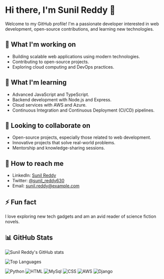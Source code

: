 # Hi there, I'm Sunil Reddy 👋

Welcome to my GitHub profile! I'm a passionate developer interested in web development, open-source contributions, and learning new technologies.

## 🔭 What I'm working on

- Building scalable web applications using modern technologies.
- Contributing to open-source projects.
- Exploring cloud computing and DevOps practices.

## 🌱 What I'm learning

- Advanced JavaScript and TypeScript.
- Backend development with Node.js and Express.
- Cloud services with AWS and Azure.
- Continuous Integration and Continuous Deployment (CI/CD) pipelines.

## 👯 Looking to collaborate on

- Open-source projects, especially those related to web development.
- Innovative projects that solve real-world problems.
- Mentorship and knowledge-sharing sessions.

## 🤔 How to reach me

- LinkedIn: [Sunil Reddy](https://www.linkedin.com/in/sunil-reddy-630/)
- Twitter: [@sunil_reddy630](https://twitter.com/sunil_reddy630)
- Email: sunil.reddy@example.com

## ⚡ Fun fact

I love exploring new tech gadgets and am an avid reader of science fiction novels.

## 📊 GitHub Stats

![Sunil Reddy's GitHub stats](https://github-readme-stats.vercel.app/api?username=sunil-reddy-630&show_icons=true&theme=radical)

![Top Languages](https://github-readme-stats.vercel.app/api/top-langs/?username=sunil-reddy-630&layout=compact&theme=radical)

<!-- Add badges -->
![Python](https://img.shields.io/badge/-Python-007ACC?style=flat&logo=typescript&logoColor=white)
![HTML](https://img.shields.io/badge/-HTML-F7DF1E?style=flat&logo=javascript&logoColor=black)
![MySql](https://img.shields.io/badge/-MySql-339933?style=flat&logo=node.js&logoColor=white)
![CSS](https://img.shields.io/badge/-CSS-F7DF1E?style=flat&logo=javascript&logoColor=white)
![AWS](https://img.shields.io/badge/-AWS-232F3E?style=flat&logo=amazon-aws&logoColor=black)
![Django](https://img.shields.io/badge/-Django-232F3E?style=flat&logo=amazon-aws&logoColor=green)

